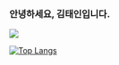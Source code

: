 ### 안녕하세요, 김태인입니다.
[<img src="https://img.shields.io/badge/Spring-#6DB33F?style=flat-square&logo=Spring&logoColor=white"/>](https://img.shields.io/badge/JavaScript-F7DF1E?style=for-the-badge&logo=JavaScript&logoColor=whit)

[![Top Langs](https://github-readme-stats.vercel.app/api/top-langs/?username=taein111)](https://github.com/taein111/github-readme-stats)
